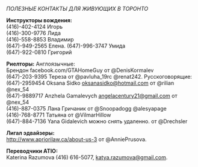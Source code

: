 
*ПОЛЕЗНЫЕ КОНТАКТЫ ДЛЯ ЖИВУЮЩИХ В ТОРОНТО*

__Инструкторы вождения:__  
(416)-402-4124 Игорь    
(416)-300-9776 Лида   
(416)-558-8853 Владимир  
(647)-949-2565 Елена. 
(647)-996-3747 Умида  
(647)-922-0810 Григорий  

__Риелторы:__
Англоязычные:  
Брендон facebook.com/GTAHomeGuy от @DenisKormalev  
(647)-203-9395 Тереза от @pavluha_19rc @renat242. 
Русскоговорящие:  
(647)-2959454 Oksana Sidko oksanasidko@hotmail.com от @rilian @nex_54  
(647)-9889717 Anzhela Gamalevych angelacentury21@gmail.com от @nex_54  
(416)-887-0375 Лана Гричаник от @Snoopadogg @alesyapage  
(416)-768-8771 Татьяна от @VilmarHillow  
(647)-884-7136 Yana Gidalevich можно снять удаленно. от @Drechsler  

__Лигал эдвайзеры:__  
http://www.apriorilaw.ca/about-us-3 от @AnniePrusova. 

__Переводчики ATIO:__   
Katerina Razumova (416) 616-5077, katya.razumova@gmail.com. 
